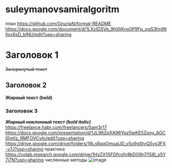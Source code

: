 # suleymanovsamiralgoritm
план 
https://github.com/GnuriaN/format-README
https://docs.google.com/document/d/1LXzIDSVe_9hi0jKnx0P9Fp_pgS3hrdNlIxx6sD_blNU/edit?usp=sharing
# Заголовок 1 
~~Зачеркнутый текст~~
## Заголовок 2
**Жирный текст (bold)**
### Заголовок 3
___Жирный наклонный текст (bold italic)___
https://freelance.habr.com/freelancers/Sam3r17
https://docs.google.com/presentation/d/1JL98ZpXA96Ypz5ieKE5Zpoy_AGCI0mllz_RMFOVCvIo/edit?usp=sharing 
 https://drive.google.com/drive/folders/16Ls6pqOmuaUD_vSx9gStyQ5vs3FX-v7J?usp=sharing практика
https://colab.research.google.com/drive/1HzZX1SFDfcofn8kDO9nTfS8l_x5Y7i7N?usp=sharing численные методы
![image](https://github.com/User3r17/suleymanovsamiralgoritm/assets/144117475/0d25ebe0-a397-46e5-83a3-feb309b42b63)
